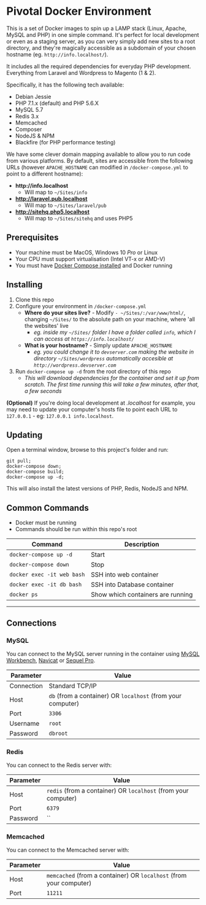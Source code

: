 # Pivotal Docker Environment

This is a set of Docker images to spin up a LAMP stack (Linux, Apache, MySQL and PHP) in one simple command. It's perfect for local development or even as a staging server, as you can very simply add new sites to a root directory, and they're magically accessible as a subdomain of your chosen hostname (eg. `http://info.localhost/`).

It includes all the required dependencies for everyday PHP development. Everything from Laravel and Wordpress to Magento (1 & 2).

Specifically, it has the following tech available:

* Debian Jessie
* PHP 7.1.x (default) and PHP 5.6.X
* MySQL 5.7
* Redis 3.x
* Memcached
* Composer
* NodeJS & NPM
* Blackfire (for PHP performance testing)

We have some clever domain mapping available to allow you to run code from various platforms. By default, sites are accessible from the following URLs (however `APACHE_HOSTNAME` can modified in `/docker-compose.yml` to point to a different hostname):

* __http://info.localhost__
    * Will map to `~/Sites/info`
* __http://laravel.pub.localhost__
    * Will map to `~/Sites/laravel/pub`
* __http://sitehq.php5.localhost__
    * Will map to `~/Sites/sitehq` and uses PHP5

## Prerequisites

* Your machine must be MacOS, Windows 10 _Pro_ or Linux
* Your CPU must support virtualisation (Intel VT-x or AMD-V)
* You must have [Docker Compose installed](https://docs.docker.com/compose/install/) and Docker running

## Installing

1. Clone this repo
1. Configure your environment in `/docker-compose.yml`
    - __Where do your sites live?__ - Modify `- ~/Sites/:/var/www/html/`, changing `~/Sites/` to the absolute path on your machine, where 'all the websites' live
        - _eg. inside my `~/Sites/` folder I have a folder called `info`, which I can access at `https://info.localhost/`_
    - __What is your hostname?__ - Simply update `APACHE_HOSTNAME`
        - _eg. you could change it to `devserver.com` making the website in directory `~/Sites/wordpress` automatically accesible at `http://wordpress.devserver.com`_
1. Run `docker-compose up -d` from the root directory of this repo
    - _This will download dependencies for the container and set it up from scratch. The first time running this will take a few minutes, after that, a few seconds_

__(Optional)__ If you're doing local development at _.localhost_ for example, you may need to update your computer's hosts file to point each URL to `127.0.0.1` - eg: `127.0.0.1 info.localhost`.

## Updating

Open a terminal window, browse to this project's folder and run:

```
git pull;
docker-compose down;
docker-compose build;
docker-compose up -d;
```

This will also install the latest versions of PHP, Redis, NodeJS and NPM.

## Common Commands

* Docker must be running
* Commands should be run within this repo's root

| Command | Description |
|---|---|
| `docker-compose up -d` | Start |
| `docker-compose down`  | Stop |
| `docker exec -it web bash`  | SSH into web container |
| `docker exec -it db bash`  | SSH into Database container |
| `docker ps` | Show which containers are running |

---

## Connections

### MySQL
You can connect to the MySQL server running in the container using [MySQL Workbench](https://www.mysql.com/products/workbench/), [Navicat](https://www.navicat.com/) or [Sequel Pro](https://www.sequelpro.com/).

| Parameter | Value |
|-------------|---|
| Connection | Standard TCP/IP |
| Host | `db` (from a container) OR `localhost` (from your computer) |
| Port | `3306` |
| Username | `root` |
| Password | `dbroot` |

### Redis
You can connect to the Redis server with:

| Parameter | Value |
|-------------|---|
| Host | `redis` (from a container) OR `localhost` (from your computer) |
| Port | `6379` |
| Password | `` |

### Memcached
You can connect to the Memcached server with:

| Parameter | Value |
|-------------|---|
| Host | `memcached` (from a container) OR `localhost` (from your computer) |
| Port | `11211` |
